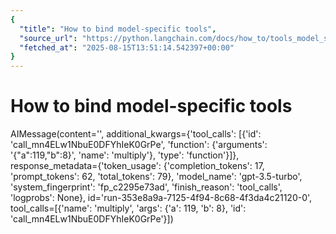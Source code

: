```yaml
---
{
  "title": "How to bind model-specific tools",
  "source_url": "https://python.langchain.com/docs/how_to/tools_model_specific/",
  "fetched_at": "2025-08-15T13:51:14.542397+00:00"
}
---
```


# How to bind model-specific tools

AIMessage(content='', additional_kwargs={'tool_calls': [{'id': 'call_mn4ELw1NbuE0DFYhIeK0GrPe', 'function': {'arguments': '{"a":119,"b":8}', 'name': 'multiply'}, 'type': 'function'}]}, response_metadata={'token_usage': {'completion_tokens': 17, 'prompt_tokens': 62, 'total_tokens': 79}, 'model_name': 'gpt-3.5-turbo', 'system_fingerprint': 'fp_c2295e73ad', 'finish_reason': 'tool_calls', 'logprobs': None}, id='run-353e8a9a-7125-4f94-8c68-4f3da4c21120-0', tool_calls=[{'name': 'multiply', 'args': {'a': 119, 'b': 8}, 'id': 'call_mn4ELw1NbuE0DFYhIeK0GrPe'}])
